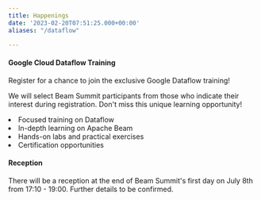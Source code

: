 ```yaml
---
title: Happenings
date: '2023-02-20T07:51:25.000+00:00'
aliases: "/dataflow"

---
```




<div class="row mt-4">
  <div class="col-sm-6 mb-3 mb-sm-0">
    <div class="card shadow-sm  h-100">
      <div class="card-body ">
        <h4 class="card-title">Google Cloud Dataflow Training</h4>
        <p class="card-text">
        <p>Register for a chance to join the exclusive Google Dataflow training!</p>
<p>We will select Beam Summit participants from those who indicate their interest during registration. Don't miss this unique learning opportunity!<p>
        <li>Focused training on Dataflow</li>
        <li>In-depth learning on Apache Beam</li>
        <li>Hands-on labs and practical exercises</li>
        <li>Certification opportunities</li>
        </p>
      </div>
    </div>
  </div>
  <div class="col-sm-6">
    <div class="card shadow-sm h-100">
      <div class="card-body">
        <h4 class="card-title">Reception</h4>
        <p class="card-text">There will be a reception at the end of Beam Summit's first day on July 8th from 17:10 - 19:00. Further details to be confirmed.</p>
      </div>
    </div>
  </div>
</div>  